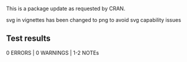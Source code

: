 
This is a package update as requested by CRAN.

svg in vignettes has been changed to png to avoid svg capability issues

## Test results
0 ERRORS | 0 WARNINGS | 1-2 NOTEs


 


